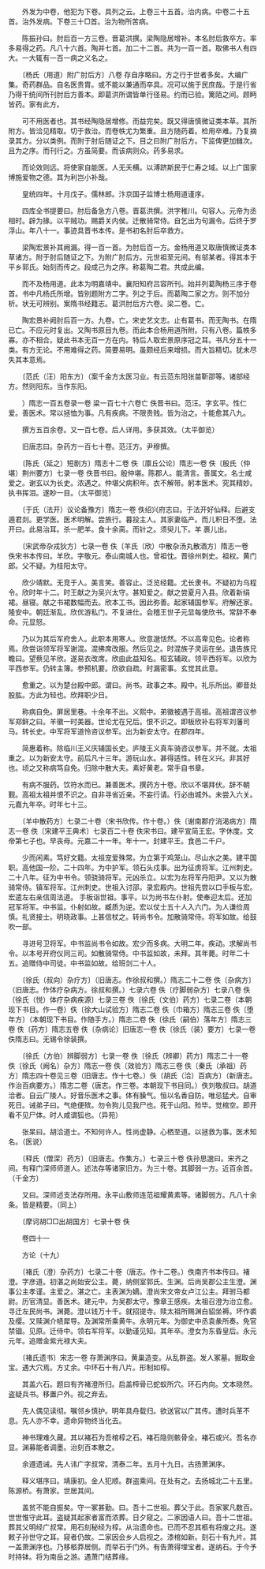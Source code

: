 <!-- { "loadSidebar": true } -->
　　外发为中卷，他犯为下卷。具列之云。上卷三十五首。治内病。中卷二十五首。治外发病。下卷三十□首。治为物所苦病。

　　陈振孙曰。肘后百一方三卷。晋葛洪撰。梁陶隐居增补。本名肘后救卒方。率多易得之药。凡八十六首。陶并七首。加二十二首。共为一百一首。取佛书人有四大。一大辄有一百一病之义名之。

　　〔杨氏（用道）附广肘后方〕八卷 存自序略曰。方之行于世者多矣。大编广集。奇药群品。自名医贵胄。或不能以兼通而卒具。况可以施于民庶哉。于是行省乃得干统间所刊肘后方善本。即葛洪所谓皆单行径易。约而已验。篱陌之间。顾眄皆药。家有此方。

　　可不用医者也。其书经陶隐居增修。而益完矣。既又得唐慎微证类本草。其所附方。皆洽见精取。切于救治。而卷帙尤为繁重。且方随药着。检用卒难。乃复摘录其方。分以类例。而附于肘后随证之下。目之曰附广肘后方。下监俾更加雠次。且为之序。而刊行之。方虽简要。而该病则众。药多易求。

　　而论效则远。将使家自能医。人无夭横。以溥跻斯民于仁寿之域。以上广国家博施爱物之德。其为利岂小补哉。

　　皇统四年。十月戊子。儒林郎。汴京国子监博士杨用道谨序。

　　四库全书提要曰。肘后备急方八卷。晋葛洪撰。洪字稚川。句容人。元帝为丞相时。辟为掾。以平贼功。赐爵关内侯。迁散骑常侍。自乞出为句漏令。后终于罗浮山。年八十一。事迹具晋书本传。是书初名肘后卒救方。

　　梁陶宏景补其阙漏。得一百一首。为肘后百一方。金杨用道又取唐慎微证类本草诸方。附于肘后随证之下。为附广肘后方。元世祖至元间。有邬某者。得其本于平乡郭氏。始刻而传之。段成己为之序。称葛陶二君。共成此编。

　　而不及杨用道。此本为明嘉靖中。襄阳知府吕容所刊。始并列葛陶杨三序于卷首。书中凡杨氏所增。皆别题附方二字。列之于后。而葛陶二家之方。则不加分析。状无可辨别。案隋书经籍志。葛洪肘后方六卷。梁二卷。亡。

　　陶宏景补阙肘后百一方。九卷。亡。宋史艺文志。止有葛书。而无陶书。在隋已亡。不应元时复出。又陶书原目九卷。而此本合杨用道所附。只有八卷。篇帙多寡。亦不相合。疑此书本无百一方在内。特后人取宏景原序冠之耳。书凡分五十一类。有方无论。不用难得之药。简要易明。虽颇经后来增损。而大旨精切。犹未尽失其本意焉。

　　〔范氏（汪）阳东方〕（案千金方太医习业。有云范东阳张苗靳邵等。诸部经方。然则阳东。当作东阳。

　　）隋志一百五卷录一卷 粱一百七十六卷亡 佚晋书曰。范汪。字玄平。性仁爱。善医术。常以拯恤为事。凡有疾病。不限贵贱。皆为治之。十能愈其八九。

　　撰方五百余卷。又一百七卷。后人详用。多获其效。（太平御览）

　　旧唐志曰。杂药方一百七十卷。范汪方。尹穆撰。

　　〔陈氏（延之）短剧方〕隋志十二卷 佚〔廪丘公论〕隋志一卷 佚〔殷氏（仲堪）荆州要方〕七录一卷 佚晋书曰。殷仲堪。陈郡人。能清言。善属文。名士咸爱之。谢玄以为长史。浓遇之。仲堪父病积年。衣不解带。躬本医术。究其精妙。执书挥泪。遂眇一目。（太平御览）

　　〔于氏（法开）议论备豫方〕隋志一卷 佚绍兴府志曰。于法开好仙释。后避支遁君剡。更学医。医术明解。尝旅行。暮投主人。其家妻临产。而儿积日不堕。法开曰。此易治耳。杀一肥羊。食十余脔。而针之。须臾儿下。羊 裹儿出。

　　〔宋武帝杂戎狄方〕七录一卷 佚〔羊氏（欣）中散杂汤丸散酒方〕隋志一卷 佚宋书本传曰。羊欣。字敬元。泰山南城人也。曾祖忱。晋徐州刺史。祖权。黄门郎。父不疑。为桂阳太守。

　　欣少靖默。无竞于人。美言笑。善容止。泛览经籍。尤长隶书。不疑初为乌程令。欣时年十二。时王献之为吴兴太守。甚知爱之。献之尝夏月入县。欣着新绢裙。昼寝。献之书裙数幅而去。欣本工书。因此弥善。起家辅国参军。府解还家。隆安中。朝廷渐乱。欣优游私门。不复进仕。会稽王世子元显每使欣书。常辞不奉命。元显怒。

　　乃以为其后军府舍人。此职本用寒人。欣意邈恬然。不以高卑见色。论者称焉。欣尝诣领军将军谢混。混拂席改服。然后见之。时混族子灵运在坐。退告族兄瞻曰。望蔡见羊欣。遂易衣改席。欣由此益知名。桓玄辅政。领平西将军。以欣为平西参军。仍转主簿。参预机要。欣欲自疏。时漏密事。玄觉其此意。

　　愈重之。以为楚台殿中郎。谓曰。尚书。政事之本。殿中。礼乐所出。卿昔处股肱。方此为轻也。欣拜职少日。

　　称病自免。屏居里巷。十余年不出。义熙中。弟徽被遇于高祖。高祖谓咨议参军郑鲜之曰。羊徽一时美器。世论尤在兄后。恨不识之。即板欣补右将军刘藩司马。转长史。中军将军道怜咨议参军。出为新安太守。在郡四年。

　　简惠着称。除临川王义庆辅国长史。庐陵王义真车骑咨议参军。并不就。太祖重之。以为新安太守。前后凡十三年。游玩山水。甚得适性。转在义兴。非其好也。顷之又称病笃自免。归除中散大夫。素好黄老。常手自书章。

　　有病不服药。饮符水而已。兼善医术。撰药方十卷。欣以不堪拜伏。辞不朝觐。高祖太祖并恨不识之。自非寻省近亲。不妄行请。行必由城外。未尝入六关。元嘉九年卒。时年七十三。

　　〔羊中散药方〕七录二十卷（宋书欣传。作十卷。）佚〔谢南郡疗消渴病方〕隋志一卷 佚〔宋建平王典术〕七录百二十卷 佚宋书曰。建平宣简王宏。字休度。文帝第七子也。早丧母。元嘉二十一年。年十一。封建平王。食邑二千户。

　　少而闲素。笃好文籍。太祖宠爱殊常。为立第于鸡笼山。尽山水之美。建平国职。高他国一阶。二十四年。为中护军。领石头戍事。出为征虏将军。江州刺史。二十八年。征为中书令。领骁骑将军。元凶杀立。以宏为左将军丹阳尹。又以为散骑常侍。镇军将军。江州刺史。世祖入讨邵。录宏殿内。世祖先尝以口手板与宏。宏遣左右亲信周法道。 手板诣世祖。事平。以为尚书左仆射。使奉迎太后。还加冠军将军。中书监。仆射如故。臧质为逆。宏以仗士五十人入六门。为人谦俭周慎。礼贤接士。明晓政事。上甚信杖之。转尚书令。加散骑常侍。将军如故。给鼓吹一部。

　　寻进号卫将军。中书监尚书令如故。宏少而多病。大明二年。疾动。求解尚书令。以本号开府仪同三司。如散骑常侍。中书监如故，未拜。其年薨。时年二十五。追赠侍中司徒。中书监如故。给班剑二十人。

　　〔徐氏（叔向）杂疗方〕（旧唐志。作徐叔和撰。）隋志二十二卷 佚〔杂病方〕（旧唐志。作体疗杂病方。徐叔和撰。）七录六卷 佚〔疗脚弱杂方〕七录八卷 佚〔徐氏（悦）体疗杂病疾源〕七录三卷 佚〔徐氏（文伯）药方〕七录二卷（本朝现下书目。作一卷）佚〔徐大山试验方〕隋志二卷 佚〔巾箱方〕隋志三卷 佚〔堕年方〕（本朝现下书目。作随手方。）隋志二卷 佚〔徐氏（嗣伯）落年方〕隋志三卷 佚〔药方〕隋志五卷 佚〔杂病论〕旧唐志一卷 佚〔徐氏（装）要方〕七录一卷 佚隋志曰。无锡令徐装撰。

　　〔徐氏（方伯）辨脚弱方〕七录一卷 佚〔徐氏（辨卿）药方〕隋志二十一卷 佚〔徐氏（阙名）杂方〕隋志一卷 佚〔效验方〕隋志三卷 佚〔秦氏（承祖）药方〕隋志四十卷见三卷（旧唐志。作十七卷。）佚〔胡氏（洽）百病方〕（新唐志。作治百病要方。）隋志二卷（唐志。作三卷。本朝现下书目同。）佚刘敬叔曰。胡道洽者。自云广陵人。好音乐医术之事。体有臊气。恒以名香自防。唯忌猛犬。自审死日。诫弟子曰。气绝便殡。勿令狗儿见我尸也。死于山阳。殓毕。觉棺空。即开看不见尸体。时人咸谓狐也。（异苑）

　　张杲曰。胡洽道士。不知何许人。性尚虚静。心栖至道。以拯救为事。医术知名。（医说）

　　〔释氏（僧深）药方〕（旧唐志。作集方。）七录三十卷 佚孙思邈曰。宋齐之间。有释门深师师道人。述法存等诸家旧方。为三十卷。其脚弱一方。近百余首。（千金方）

　　又曰。深师述支法存所用。永平山敷师连范祖耀黄素等。诸脚弱方。凡八十余条。皆是精要。（同上）

　　〔摩诃胡□□出胡国方〕七录十卷 佚

　　卷四十一

　　方论（十九）

　　〔褚氏（澄）杂药方〕七录二十卷（唐志。作十二卷。）佚南齐书本传曰。褚澄。字彦道。初湛之尚始安公主。薨，纳侧室郭氏。生渊。后尚吴郡公主生澄。渊事公主孝谨。主爱之。湛之亡。主表渊为嫡。澄尚宋文帝女卢江公主。拜驸马都尉。历官清显。善医术。建元中。为吴郡太守。豫章王感疾。太祖召澄为治立愈。寻迁左民尚书。渊薨。澄以钱万十千。就招提寺。赎太祖所赐渊白貂坐褥。坏作裘及缨。又赎渊介帻犀导。及渊常所乘黄牛。永明元年。为御史中丞袁彖所奏。免官禁锢。见原。迁侍中。领右军将军。以勤谨见知。其年卒。澄女为东昏皇后。永元元年。追赠金紫光禄大夫。

　　〔褚氏遗书〕宋志一卷 存萧渊序曰。黄巢造变。从乱群盗。发人冢墓。掘取金宝。遇大穴焉。方丈余。中环石十有八片。形制如椁。

　　其盖六石。题曰有齐褚澄所归。启盖榨骨已蛇蚁所穴。环石内向。文本晓然。盗疑兵书。移置户外。视之弃去。

　　先人偶见读彻。嘱邻乡慎护。明年具舟载归。欲送官以广其传。遭时兵革不息。先人亦不幸。遗命异物终当化去。

　　神书理难久藏。其以褚石为吾棺椁之石。褚石隐则骸骨全。褚石或兴。吾名亦显。渊募能者调墨。治刻百本散之。

　　余遵遗诫。先人讳广字叔常。清泰二年。五月十九日。古扬萧渊序。

　　释义堪序曰。靖康初。金人犯顺。群盗乘间。在处有之。去扬城北二十五里。陈源桥。有萧家。世居其间。

　　盖贫不能自振矣。守一冢甚勤。曰。吾十二世祖。葬父于此。吾家冢凡数百。世世惟守此耳。盗疑其起家者富而浓葬。日夕窥之。二家因语人曰。吾十二世祖。葬其父明经广叔常。用石刻秘经为椁。从治遗命也。已而不忍其柩有将废之兆。遂敕子孙世守之耳。窥者仍故。二家因会乡人启视之。漆棺如新。刻石十有九片。其一盖萧渊序也。乃移柩莽居侧。而举石于门外。有告萧得埋宝者。遂纳石。于今予时持钵。将为南岳之游。遇萧门结葬缘。

